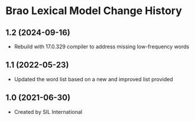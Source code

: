 Brao Lexical Model Change History
====================

1.2 (2024-09-16)
----------------
* Rebuild with 17.0.329 compiler to address missing low-frequency words

1.1 (2022-05-23)
----------------
* Updated the word list based on a new and improved list provided

1.0 (2021-06-30)
----------------
* Created by SIL International

